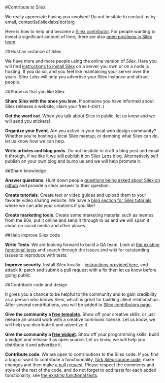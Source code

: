 #Contribute to Silex

We really appreciate having you involved! Do not hesitate to contact us by email, contact[at]silexlabs[dot]org

Here is how to help and become a [Silex contributor](https://github.com/silexlabs/Silex/blob/master/docs/contributors.md). For people wanting to invest a significant amount of time, there are also [open positions in Silex team](https://github.com/silexlabs/Silex/issues?labels=help+wanted&state=open)

##Host an instance of Silex

We have more and more people using the online version of Silex. Here you will find [instructions to install Silex](https://github.com/silexlabs/Silex) on a server you own or on a node.js hosting. If you do so, and you feel like maintaining your server over the years, Silex Labs will help you advertise your Silex instance and attract people.

##Show us that you like Silex

**Share Silex with the ones you love**. If someone you have informed about Silex releases a website, claim your free t-shirt :)

**Get the word out**. When you talk about Silex in public, let us know and we will send you stickers!

**Organize your Event**. Are you active in your local web design community? Whether you're hosting a local Silex meetup, or demoing what Silex can do, let us know how we can help.

**Write articles and blog posts**. Do not hesitate to draft a blog post and email it through, if we like it we will publish it on Silex Labs blog. Alternatively self publish on your own blog and bump us and we will help promote it.

##Share knowledge

**Answer questions**. Hunt down people [questions being asked about Silex on github](https://github.com/silexlabs/Silex/issues?labels=question&state=open) and provide a clear answer to their question.

**Create tutorials**. Create text or video guides and upload them to your favorite video sharing website. We have a [blog section for Silex tutorials](http://www.silexlabs.org/category/silex/tutorials-silex/), where we can add your creations if you like!

**Create marketing tools**. Create some marketing material such as memes from the 90s, put it online and send it through to us and we will spam it about on social media and other places.

##Help improve Silex code

**Write Tests**. We are looking forward to build a QA team. Look at [the existing functional tests](https://github.com/silexlabs/Silex/tree/master/test/functional) and search through the issues and wiki for outstanding issues to reproduce with tests.

**Improve security**. Install Silex locally - [instructions provided here](https://github.com/silexlabs/Silex), and attack it, patch and submit a pull request with a fix then let us know before going public.

##Contribute code and design

It gives you a chance to be helpful to the community and to gain credibility as a person who knows Silex, which is great for building client relationships. After several contributions, you will be added to [Silex contributors page](https://github.com/silexlabs/Silex/blob/master/docs/contributors.md).

**Give the community a [free template](https://github.com/silexlabs/Silex/issues?labels=template&state=open)**. Show off your creative skills, or just release an unsold work with a creative commons license. Let us know, we will help you distribute it and advertize it.

**Give the community a [free widget](https://github.com/silexlabs/Silex/issues?labels=widget&state=open)**. Show off your programming skills, build a widget and release it as open source. Let us know, we will help you distribute it and advertize it.

**Contribute code**. We are open to contributions to the Silex code. If you find a bug or want to contribute a functionnality, [fork Silex source code](https://github.com/silexlabs/Silex/), make changes and then make [a pull request](https://help.github.com/articles/using-pull-requests). Please respect the comments and style of the rest of the code, and do not forget to add tests for each added functionality, see [the existing functional tests](https://github.com/silexlabs/Silex/tree/master/test/functional).


